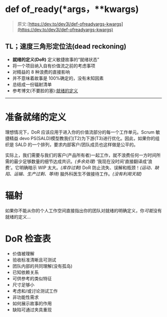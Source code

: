 # def of_ready(*args，**kwargs)

> 原文:[https://dev.to/dev3l/def-ofreadyargs-kwargs](https://dev.to/dev3l/def-ofreadyargs-kwargs)

## TL；速度三角形定位法(dead reckoning)

*   **就绪的定义(DoR)** 定义敏捷故事的“就绪状态”
*   将一个项目纳入自有价值流之前的考虑事项
*   对精益的 8 种浪费的直接影响
*   并不意味着故事是 100%确定的，没有未知因素
*   总结成一份辐射清单
*   参考博文(不要脸的塞):[就绪的定义](https://softwaredev3loper.wordpress.com/2016/03/01/definition-of-ready/)

* * *

# 准备就绪的定义

理想情况下，DoR 应该应用于进入你的价值流部分的每一个工作单元。Scrum 敏捷精益 devo PS(SALD)模型教我们(T2)为下游(T3)进行优化。因此，如果你的组织是 SALD 的一个排列，要求内部客户/团队成员也这样做是公平的。

实际上，我们需要与我们的客户(产品所有者)一起工作，就不浪费任何一方时间所需的最少足够数量的细节达成共识。*(多余处理)*
‘我现在没时间’直接翻译成‘浪费’。它明确暗示 WIP 太大。*(库存过剩)*
DoR 防止流失、误解和瓶颈！*(运动、缺陷、运输、生产过剩、等待)*
脑外科医生不做接待工作。*(没有利用天赋)*

# 辐射

如果你不能从你的个人工作空间直接指出你的团队对就绪的明确定义，你*可能*没有就绪的定义...

# DoR 检查表

*   价值被理解
*   验收标准清晰且可测试
*   团队内部的共同理解(没有孤岛)
*   已知依赖关系
*   可供参考的类似特征
*   尺寸足够小
*   考虑和/或讨论测试工作
*   非功能性需求
*   如何展示故事的作用
*   缺陷可通过夹具重现